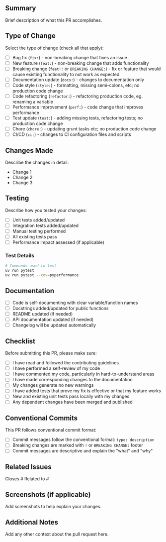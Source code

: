 ## Summary

Brief description of what this PR accomplishes.

## Type of Change

Select the type of change (check all that apply):

- [ ] Bug fix (`fix:`) - non-breaking change that fixes an issue
- [ ] New feature (`feat:`) - non-breaking change that adds functionality
- [ ] Breaking change (`feat!:` or `BREAKING CHANGE:`) - fix or feature that would cause existing functionality to not work as expected
- [ ] Documentation update (`docs:`) - changes to documentation only
- [ ] Code style (`style:`) - formatting, missing semi-colons, etc; no production code change
- [ ] Code refactoring (`refactor:`) - refactoring production code, eg. renaming a variable
- [ ] Performance improvement (`perf:`) - code change that improves performance
- [ ] Test update (`test:`) - adding missing tests, refactoring tests; no production code change
- [ ] Chore (`chore:`) - updating grunt tasks etc; no production code change
- [ ] CI/CD (`ci:`) - changes to CI configuration files and scripts

## Changes Made

Describe the changes in detail:

- Change 1
- Change 2
- Change 3

## Testing

Describe how you tested your changes:

- [ ] Unit tests added/updated
- [ ] Integration tests added/updated
- [ ] Manual testing performed
- [ ] All existing tests pass
- [ ] Performance impact assessed (if applicable)

### Test Details

```bash
# Commands used to test
uv run pytest
uv run pytest --cov=pyperformance
```

## Documentation

- [ ] Code is self-documenting with clear variable/function names
- [ ] Docstrings added/updated for public functions
- [ ] README updated (if needed)
- [ ] API documentation updated (if needed)
- [ ] Changelog will be updated automatically

## Checklist

Before submitting this PR, please make sure:

- [ ] I have read and followed the contributing guidelines
- [ ] I have performed a self-review of my code
- [ ] I have commented my code, particularly in hard-to-understand areas
- [ ] I have made corresponding changes to the documentation
- [ ] My changes generate no new warnings
- [ ] I have added tests that prove my fix is effective or that my feature works
- [ ] New and existing unit tests pass locally with my changes
- [ ] Any dependent changes have been merged and published

## Conventional Commits

This PR follows conventional commit format:

- [ ] Commit messages follow the conventional format: `type: description`
- [ ] Breaking changes are marked with `!` or `BREAKING CHANGE:` footer
- [ ] Commit messages are descriptive and explain the "what" and "why"

## Related Issues

Closes #
Related to #

## Screenshots (if applicable)

Add screenshots to help explain your changes.

## Additional Notes

Add any other context about the pull request here.
